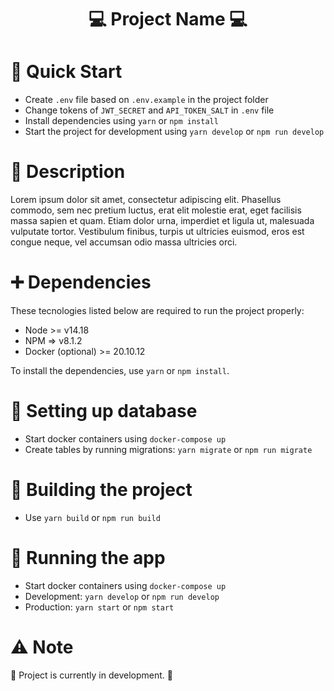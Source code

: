 <h1 align="center"> 
	💻 Project Name 💻
</h1>

# 🏃 Quick Start

- Create `.env` file based on `.env.example` in the project folder
- Change tokens of `JWT_SECRET` and `API_TOKEN_SALT` in `.env` file
- Install dependencies using `yarn` or `npm install`
- Start the project for development using `yarn develop` or `npm run develop`

# 📝 Description

Lorem ipsum dolor sit amet, consectetur adipiscing elit. Phasellus commodo, sem nec pretium luctus, erat elit molestie erat, eget facilisis massa sapien et quam. Etiam dolor urna, imperdiet et ligula ut, malesuada vulputate tortor. Vestibulum finibus, turpis ut ultricies euismod, eros est congue neque, vel accumsan odio massa ultricies orci.

# ➕ Dependencies

These tecnologies listed below are required to run the project properly:

- Node >= v14.18
- NPM => v8.1.2
- Docker (optional) >= 20.10.12

To install the dependencies, use `yarn` or `npm install`.

# 📁 Setting up database

- Start docker containers using `docker-compose up`
- Create tables by running migrations: `yarn migrate` or `npm run migrate`

# 🔨 Building the project

- Use `yarn build` or `npm run build`

# 🚀 Running the app

- Start docker containers using `docker-compose up`
- Development: `yarn develop` or `npm run develop`
- Production: `yarn start` or `npm start`

# ⚠️ Note

🚧 Project is currently in development. 🚧
